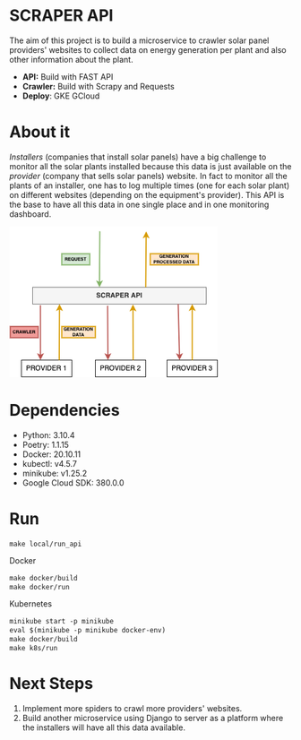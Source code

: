 # SCRAPER API
The aim of this project is to build a microservice to crawler solar panel providers' websites to collect data on energy generation per plant and also other information about the plant.
- **API:** Build with FAST API
- **Crawler:** Build with Scrapy and Requests
- **Deploy**: GKE GCloud

# About it
*Installers* (companies that install solar panels) have a big challenge to monitor all the solar plants installed because this data is just available on the *provider* (company that sells solar panels) website. In fact to monitor all the plants of an installer, one has to log multiple times (one for each solar plant) on different websites (depending on the equipment's provider). This API is the base to have all this data in one single place and in one monitoring dashboard.

![diagram-api](./docs/api-diagram.png)

# Dependencies
- Python: 3.10.4
- Poetry: 1.1.15
- Docker: 20.10.11
- kubectl: v4.5.7
- minikube: v1.25.2
- Google Cloud SDK: 380.0.0

# Run
```shell
make local/run_api
```

Docker
```shell
make docker/build
make docker/run
```

Kubernetes
```shell
minikube start -p minikube
eval $(minikube -p minikube docker-env)
make docker/build
make k8s/run
```

# Next Steps

1. Implement more spiders to crawl more providers' websites.
2. Build another microservice using Django to server as a platform where the installers will have all this data available.
